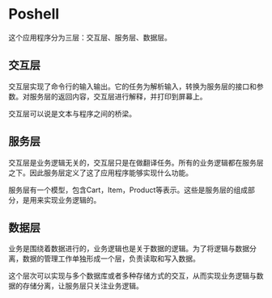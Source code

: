 # Poshell

这个应用程序分为三层：交互层、服务层、数据层。

## 交互层
交互层实现了命令行的输入输出。它的任务为解析输入，转换为服务层的接口和参数。对服务层的返回内容，交互层进行解释，并打印到屏幕上。

交互层可以说是文本与程序之间的桥梁。

## 服务层
交互层是业务逻辑无关的，交互层只是在做翻译任务。所有的业务逻辑都在服务层之下。因此服务层定义了这了应用程序能够实现什么功能。

服务层有一个模型，包含Cart，Item，Product等表示。这些是服务层的组成部分，是用来实现业务逻辑的。

## 数据层
业务是围绕着数据进行的，业务逻辑也是关于数据的逻辑。为了将逻辑与数据分离，数据的管理工作单独形成一个层，负责读取和写入数据。

这个层次可以实现与多个数据库或者多种存储方式的交互，从而实现业务逻辑与数据的存储分离，让服务层只关注业务逻辑。